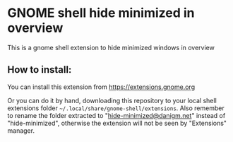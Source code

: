 # GNOME shell hide minimized in overview

This is a gnome shell extension to hide minimized windows in overview

## How to install:

You can install this extension from https://extensions.gnome.org

Or you can do it by hand, downloading this repository to your local shell extensions folder `~/.local/share/gnome-shell/extensions`.
Also remember to rename the folder extracted to "hide-minimized@danigm.net" instead of "hide-minimized", otherwise the extension will not be seen by "Extensions" manager.
